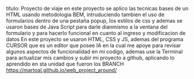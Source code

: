 titulo: Proyecto de viaje
en este proyecto se aplico las tecnicas bases de un HTML usando metodologia BEM, intruduciendo tambien el uso de formularios dentro de una pestaña popup, los estilos de css y ademas se usaron bases de Java Script para darle dianmismo a la ventana del formulario y para hacerlo funcional en cuanto al ingreso y modificacion de datos
En este proyecto se usaron HTML, CSS y JS, ademas del programa CURSOR que es un editor que posee IA en la cual me apoye para revisar algunos aspectos de funcionalidad en mi codigo, ademas use la Terminal para actualizar mis cambios y subir mi proyecto a github, aplicando lo aprendido en sta unidad que fueron los BRANCH
https://martoal.github.io/web_project_around/
